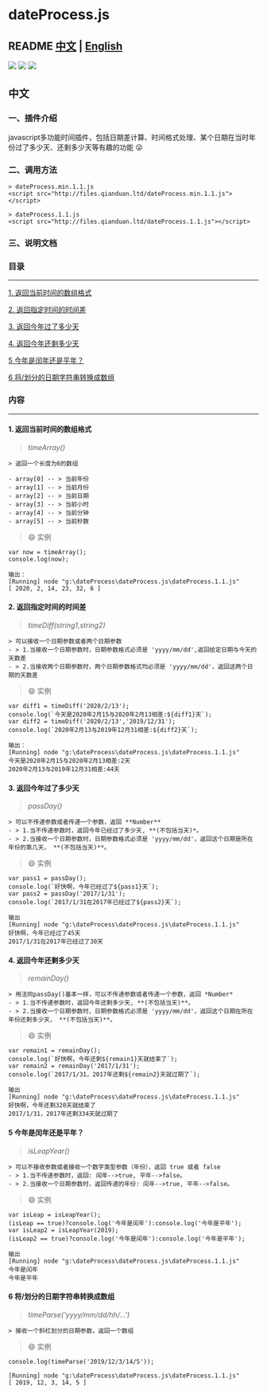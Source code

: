 # dateProcess.js
README [中文](#中文) | [English](#English)
---
[![](https://img.shields.io/badge/CDN-cdnLink-brightgreen.svg)](http://files.qianduan.ltd/dateProcess.min.1.1.js)
[![](https://img.shields.io/badge/blog-@myblog-important.svg)](http://www.xxrsblog.cn)
[![](https://img.shields.io/badge/docs-@docsCsdn-blue.svg)](http://www.xxrsblog.cn)
## 中文

### 一、插件介绍
javascript多功能时间插件，包括日期差计算、时间格式处理、某个日期在当时年份过了多少天、还剩多少天等有趣的功能 :stuck_out_tongue_winking_eye:
### 二、调用方法
```
> dateProcess.min.1.1.js
<script src="http://files.qianduan.ltd/dateProcess.min.1.1.js"></script>

> dateProcess.1.1.js
<script src="http://files.qianduan.ltd/dateProcess.1.1.js"></script>
```
### 三、说明文档
### 目录

---
[1. 返回当前时间的数组格式](#1-%e8%bf%94%e5%9b%9e%e5%bd%93%e5%89%8d%e6%97%b6%e9%97%b4%e7%9a%84%e6%95%b0%e7%bb%84%e6%a0%bc%e5%bc%8f)

[2. 返回指定时间的时间差](#2-%e8%bf%94%e5%9b%9e%e6%8c%87%e5%ae%9a%e6%97%b6%e9%97%b4%e7%9a%84%e6%97%b6%e9%97%b4%e5%b7%ae)

[3. 返回今年过了多少天](#3-%e8%bf%94%e5%9b%9e%e4%bb%8a%e5%b9%b4%e8%bf%87%e4%ba%86%e5%a4%9a%e5%b0%91%e5%a4%a9)

[4. 返回今年还剩多少天](#4-%e8%bf%94%e5%9b%9e%e4%bb%8a%e5%b9%b4%e8%bf%98%e5%89%a9%e5%a4%9a%e5%b0%91%e5%a4%a9)

[5 今年是闰年还是平年？](#5-%e4%bb%8a%e5%b9%b4%e6%98%af%e9%97%b0%e5%b9%b4%e8%bf%98%e6%98%af%e5%b9%b3%e5%b9%b4)

[6 将/划分的日期字符串转换成数组](#6-%e5%b0%86%e5%88%92%e5%88%86%e7%9a%84%e6%97%a5%e6%9c%9f%e5%ad%97%e7%ac%a6%e4%b8%b2%e8%bd%ac%e6%8d%a2%e6%88%90%e6%95%b0%e7%bb%84)
### 内容
---
#### 1. 返回当前时间的数组格式
> *timeArray()*
```
> 返回一个长度为6的数组
``` 
    - array[0] -- > 当前年份
    - array[1] -- > 当前月份
    - array[2] -- > 当前日期
    - array[3] -- > 当前小时
    - array[4] -- > 当前分钟
    - array[5] -- > 当前秒数

> :smile: 实例
```
var now = timeArray();
console.log(now);

输出：
[Running] node "g:\dateProcess\dateProcess.js\dateProcess.1.1.js"
[ 2020, 2, 14, 23, 32, 6 ]
```
#### 2. 返回指定时间的时间差
>*timeDiff(string1,string2)*
```
> 可以接收一个日期参数或者两个日期参数
- > 1.当接收一个日期参数时，日期参数格式必须是 'yyyy/mm/dd',返回给定日期与今天的天数差
- > 2.当接收两个日期参数时，两个日期参数格式均必须是 'yyyy/mm/dd'，返回这两个日期的天数差
```

> :smile: 实例
```
var diff1 = timeDiff('2020/2/13');
console.log(`今天是2020年2月15与2020年2月13相差:${diff1}天`);
var diff2 = timeDiff('2020/2/13','2019/12/31');
console.log(`2020年2月13与2019年12月31相差:${diff2}天`);

输出：
[Running] node "g:\dateProcess\dateProcess.js\dateProcess.1.1.js"
今天是2020年2月15与2020年2月13相差:2天
2020年2月13与2019年12月31相差:44天
```
#### 3. 返回今年过了多少天
>*passDay()*
```
> 可以不传递参数或者传递一个参数，返回 **Number**
- > 1.当不传递参数时，返回今年已经过了多少天, **(不包括当天)*。
- > 2.当接收一个日期参数时，日期参数格式必须是 'yyyy/mm/dd'，返回这个日期是所在年份的第几天， **(不包括当天)**。
```

> :smile: 实例
```
var pass1 = passDay();
console.log(`好快啊，今年已经过了${pass1}天`);
var pass2 = passDay('2017/1/31');
console.log(`2017/1/31在2017年已经过了${pass2}天`);

输出
[Running] node "g:\dateProcess\dateProcess.js\dateProcess.1.1.js"
好快啊，今年已经过了45天
2017/1/31在2017年已经过了30天
```
#### 4. 返回今年还剩多少天
>*remainDay()*
```
> 用法同passDay()基本一样，可以不传递参数或者传递一个参数，返回 *Number*
- > 1.当不传递参数时，返回今年还剩多少天, **(不包括当天)**。
- > 2.当接收一个日期参数时，日期参数格式必须是 'yyyy/mm/dd'，返回这个日期在所在年份还剩多少天， **(不包括当天)**。
```

> :smile: 实例
```
var remain1 = remainDay();
console.log(`好快啊，今年还剩${remain1}天就结束了`);
var remain2 = remainDay('2017/1/31');
console.log(`2017/1/31，2017年还剩${remain2}天就过期了`);

输出
[Running] node "g:\dateProcess\dateProcess.js\dateProcess.1.1.js"
好快啊，今年还剩320天就结束了
2017/1/31，2017年还剩334天就过期了
```
#### 5 今年是闰年还是平年？
>*isLeapYear()*
```
> 可以不接收参数或者接收一个数字类型参数（年份），返回 true 或者 false
- > 1.当不传递参数时，返回: 闰年-->true, 平年-->false。
- > 2.当接收一个日期参数时，返回传递的年份: 闰年-->true, 平年-->false。
```

> :smile: 实例
```
var isLeap = isLeapYear();
(isLeap == true)?console.log('今年是闰年'):console.log('今年是平年');
var isLeap2 = isLeapYear(2019);
(isLeap2 == true)?console.log('今年是闰年'):console.log('今年是平年');

输出
[Running] node "g:\dateProcess\dateProcess.js\dateProcess.1.1.js"
今年是闰年
今年是平年
```
#### 6 将/划分的日期字符串转换成数组
>*timeParse('yyyy/mm/dd/hh/...')*
```
> 接收一个斜杠划分的日期参数，返回一个数组
```

> :smile: 实例
```
console.log(timeParse('2019/12/3/14/5'));

[Running] node "g:\dateProcess\dateProcess.js\dateProcess.1.1.js"
[ 2019, 12, 3, 14, 5 ]
```